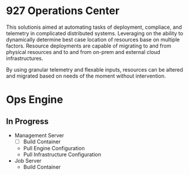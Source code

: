 # 927 Operations Center

This solutionis aimed at automating tasks of deployment, compliace, and telemetry in complicated distributed systems.  Leveraging on the ability to dynamically determine best case location of resources base on multiple factors.   Resource deployments are capable of migrating to and from physical resources and to and from on-prem and external cloud infrastructures.

By using granular telemetry and flexable inputs, resources can be altered and migrated based on needs of the moment without intervention.


# Ops Engine

## In Progress

* Management Server
  * [ ] Build Container 
  * Pull Engine Configuration
  * Pull Infrastructure Configuration   
* Job Server
  * Build Container

